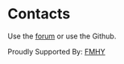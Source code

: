 # Contacts

Use the [forum](https://https://forum.7844380499.cfd) or use the Github.

Proudly Supported By: [FMHY](https://fmhy.net)
